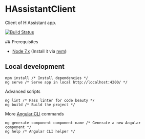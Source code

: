 # HAssistantClient
Client of H Assistant app.

[![Build Status](https://travis-ci.org/h-assistant/h-assistant-client.svg?branch=master)](https://travis-ci.org/h-assistant/h-assistant-client)

## Prerequisites

- [Node 7.x](https://nodejs.org/es/) (Install it via [nvm](https://github.com/creationix/nvm))

## Local development
```
npm install /* Install dependencies */
ng serve /* Serve app in local http://localhost:4200/ */
```

Advanced scripts
```
ng lint /* Pass linter for code beauty */
ng build /* Build the project */
```

More [Angular CLI](https://cli.angular.io/) commands
```
ng generate component component-name /* Generate a new Angular component */
ng help /* Angular CLI helper */
```
